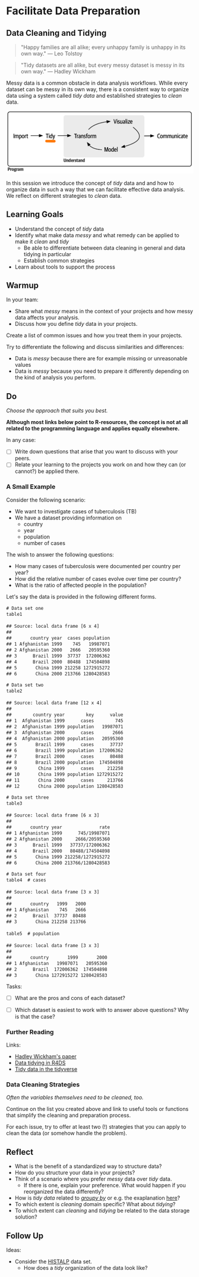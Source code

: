# Facilitate Data Preparation

## Data Cleaning and Tidying

> "Happy families are all alike; every unhappy family is unhappy in its own way."
  — Leo Tolstoy

> "Tidy datasets are all alike, but every messy dataset is messy in its own way."
  — Hadley Wickham

Messy data is a common obstacle in data analysis workflows.
While every dataset can be messy in its own way, there is a consistent
way to organize data using a system called *tidy data* and established
strategies to *clean* data.

![](../_resources/base-workflow-highlight-tidy.png)

In this session we introduce the concept of *tidy* data and
and how to organize data in such a way that we can facilitate
effective data analysis.
We reflect on different strategies to *clean* data.


## Learning Goals

* Understand the concept of *tidy* data
* Identify what make data *messy* and what remedy can be applied to
  make it *clean* and *tidy*
  * Be able to differentiate between data cleaning in general and
    data tidying in particular
  * Establish common strategies
* Learn about tools to support the process

## Warmup

In your team:
* Share what *messy* means in the context of your projects
  and how messy data affects your analysis.
* Discuss how you define *tidy* data in your projects.

Create a list of common issues and how you treat them in your projects.

Try to differentiate the following and discuss similarities and differences:
* Data is *messy* because there are for example missing or
  unreasonable values
* Data is *messy* because you need to prepare it differently
  depending on the kind of analysis you perform.

## Do

*Choose the approach that suits you best.*

**Although most links below point to R-resources, the concept
is not at all related to the programming language and applies
equally elsewhere.**

In any case:
- [ ] Write down questions that arise that you want to discuss with
  your peers.
- [ ] Relate your learning to the projects you work on and how they
  can (or cannot?) be applied there.

### A Small Example

Consider the following scenario:
* We want to investigate cases of tuberculosis (TB)
* We have a dataset providing information on
  * country
  * year
  * population
  * number of cases

The wish to answer the following questions:
* How many cases of tuberculosis were documented per country per year?
* How did the relative number of cases evolve over time per country?
* What is the ratio of affected people in the population?

Let's say the data is provided in the following different forms.

```
# Data set one
table1

## Source: local data frame [6 x 4]
##
##       country year  cases population
## 1 Afghanistan 1999    745   19987071
## 2 Afghanistan 2000   2666   20595360
## 3      Brazil 1999  37737  172006362
## 4      Brazil 2000  80488  174504898
## 5       China 1999 212258 1272915272
## 6       China 2000 213766 1280428583
```

```
# Data set two
table2

## Source: local data frame [12 x 4]
##
##        country year        key      value
## 1  Afghanistan 1999      cases        745
## 2  Afghanistan 1999 population   19987071
## 3  Afghanistan 2000      cases       2666
## 4  Afghanistan 2000 population   20595360
## 5       Brazil 1999      cases      37737
## 6       Brazil 1999 population  172006362
## 7       Brazil 2000      cases      80488
## 8       Brazil 2000 population  174504898
## 9        China 1999      cases     212258
## 10       China 1999 population 1272915272
## 11       China 2000      cases     213766
## 12       China 2000 population 1280428583
```

```
# Data set three
table3

## Source: local data frame [6 x 3]
##
##       country year              rate
## 1 Afghanistan 1999      745/19987071
## 2 Afghanistan 2000     2666/20595360
## 3      Brazil 1999   37737/172006362
## 4      Brazil 2000   80488/174504898
## 5       China 1999 212258/1272915272
## 6       China 2000 213766/1280428583
```

```
# Data set four
table4  # cases

## Source: local data frame [3 x 3]
##
##       country   1999   2000
## 1 Afghanistan    745   2666
## 2      Brazil  37737  80488
## 3       China 212258 213766

table5  # population

## Source: local data frame [3 x 3]
##
##       country       1999       2000
## 1 Afghanistan   19987071   20595360
## 2      Brazil  172006362  174504898
## 3       China 1272915272 1280428583
```

Tasks:
- [ ] What are the pros and cons of each dataset?
- [ ] Which dataset is easiest to work with to answer above questions?
  Why is that the case?


### Further Reading

Links:
* [Hadley Wickham's paper](https://vita.had.co.nz/papers/tidy-data.html)
* [Data tidying in R4DS](https://r4ds.hadley.nz/data-tidy.html)
* [Tidy data in the tidyverse](https://tidyr.tidyverse.org/articles/tidy-data.html)


### Data Cleaning Strategies

*Often the variables themselves need to be cleaned, too.*

Continue on the list you created above and link to useful tools or
functions that simplify the cleaning and preparation process.

For each issue, try to offer at least two (!) strategies that you
can apply to clean the data (or somehow handle the problem).


## Reflect

* What is the benefit of a standardized way to structure data?
* How do you structure your data in your projects?
* Think of a scenario where you prefer *messy* data over *tidy* data.
  * If there is one, explain your preference. What would happen
    if you reorganized the data differently?
* How is *tidy data* related to *[groupy by](https://en.wikipedia.org/wiki/Group_by_(SQL))* or e.g. the exaplanation [here](https://pandas.pydata.org/pandas-docs/stable/user_guide/groupby.html)?
* To which extent is *cleaning* domain specific? What about *tidying*?
* To which extent can *cleaning* and *tidying* be related to the data storage solution?

## Follow Up

Ideas:
* Consider the [HISTALP](../../resources/HISTALP/README.md) data set.
  * How does a *tidy* organization of the data look like?
